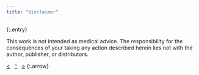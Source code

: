 ```yaml
---
title: "disclaimer"
---
```

{:.entry}

This work is not intended as medical advice. The responsibility for the consequences of your taking any action described herein lies not with the author, publisher, or distributors. 

[&lt;](../license/)&nbsp;&nbsp;&nbsp;[`^`](../)&nbsp;&nbsp;&nbsp;[&gt;](../services/)
{:.arrow}
